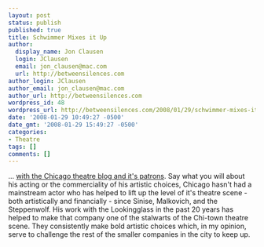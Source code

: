 ```yaml
---
layout: post
status: publish
published: true
title: Schwimmer Mixes it Up
author:
  display_name: Jon Clausen
  login: JClausen
  email: jon_clausen@mac.com
  url: http://betweensilences.com
author_login: JClausen
author_email: jon_clausen@mac.com
author_url: http://betweensilences.com
wordpress_id: 48
wordpress_url: http://betweensilences.com/2008/01/29/schwimmer-mixes-it-up/
date: '2008-01-29 10:49:27 -0500'
date_gmt: '2008-01-29 15:49:27 -0500'
categories:
- Theatre
tags: []
comments: []
---
```

<p>... <a href="http://leisureblogs.chicagotribune.com/the_theater_loop/2008/01/david-schwimmer.html#comments">with the Chicago theatre blog and it's patrons</a>.   Say what you will about his acting or the commerciality of his artistic choices, Chicago hasn't had a mainstream actor who has helped to lift up the level of it's theatre scene - both artistically and financially - since Sinise, Malkovich, and the Steppenwolf.  His work with the Lookingglass in the past 20 years has helped to make that company one of the stalwarts of the Chi-town theatre scene.  They consistently make bold artistic choices which, in my opinion, serve to challenge the rest of the smaller companies in the city to keep up.</p>
